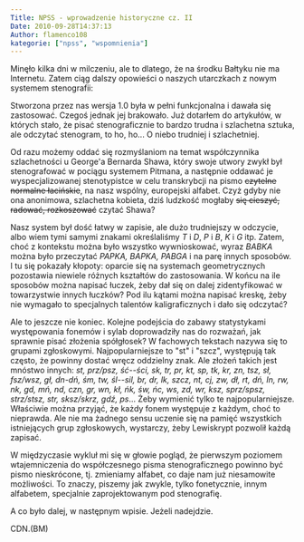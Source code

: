 ```yaml
---
Title: NPSS - wprowadzenie historyczne cz. II
Date: 2010-09-28T14:37:13
Author: flamenco108
kategorie: ["npss", "wspomnienia"]
---
```


Minęło kilka dni w milczeniu, ale to dlatego, że na środku Bałtyku nie
ma Internetu. Zatem ciąg dalszy opowieści o naszych utarczkach z nowym
systemem stenografii:

Stworzona przez nas wersja 1.0 była w pełni funkcjonalna i dawała się
zastosować. Czegoś jednak jej brakowało. Już dotarłem do artykułów, w
których stało, że pisać stenograficznie to bardzo trudna i szlachetna
sztuka, ale odczytać stenogram, to ho, ho... O niebo trudniej i
szlachetniej.  

Od razu możemy oddać się rozmyślaniom na temat współczynnika
szlachetności u George'a Bernarda Shawa, który swoje utwory zwykł był
stenografować w pociągu systemem Pitmana, a następnie oddawać je
wyspecjalizowanej stenotypistce w celu transkrybcji na pismo 
~~czytelne normalne łacińskie~~, 
na nasz wspólny, europejski alfabet. Czyż gdyby
nie ona anonimowa, szlachetna kobieta, dziś ludzkość mogłaby 
~~się cieszyć, radować, rozkoszować~~ czytać Shawa? 

Nasz system był dość łatwy w zapisie, ale dużo trudniejszy w odczycie,
albo wiem tymi samymi znakami określaliśmy *T* i *D*, *P* i *B*, *K* i
*G* itp. Zatem, choć z kontekstu można było wszystko wywnioskować, wyraz
*BABKA* można było przeczytać *PAPKA, BAPKA, PABGA* i na parę innych
sposobów. I tu się pokazały kłopoty: oparcie się na systemach
geometrycznych pozostawia niewiele różnych kształtów do zastosowania. W
końcu na ile sposobów można napisać łuczek, żeby dał się on dalej
zidentyfikować w towarzystwie innych łuczków? Pod ilu kątami można
napisać kreskę, żeby nie wymagało to specjalnych talentów
kaligraficznych i dało się odczytać?

Ale to jeszcze nie koniec. Kolejne podejścia do zabawy statystykami
występowania fonemów i sylab doprowadziły nas do rozważań, jak sprawnie
pisać złożenia spółgłosek? W fachowych tekstach nazywa się to grupami
zgłoskowymi. Najpopularniejsze to "st" i "szcz", występują tak często,
że powinny dostać wręcz oddzielny znak. Ale złożeń takich jest mnóstwo
innych: 
*st, prz/psz, ść--ści, sk, tr, pr, kt, sp, tk, kr, zn, tsz, sł,
fsz/wsz, gł, dn-dń, śm, tw, śl--sil, br, dr, lk, szcz, nt, cj, zw, dł,
rt, dń, ln, rw, nk, gd, mń, nd, czn, gr, wn, kł, ńk, św, ńc, ws, zd, wr,
ksz, sprz/spsz, strz/stsz, str, sksz/skrz, gdź, ps*... 
Żeby wymienić tylko te najpopularniejsze. 
Właściwie można przyjąć, że każdy fonem
występuje z każdym, choć to nieprawda. 
Ale nie ma żadnego sensu uczenie
się na pamięć wszystkich istniejących grup zgłoskowych, 
wystarczy, żeby Lewiskrypt pozwolił każdą zapisać.

W międzyczasie wykluł mi się w głowie pogląd, że pierwszym poziomem
wtajemniczenia do współczesnego pisma stenograficznego powinno być pismo
nieskrócone, tj. zmieniamy alfabet, co daje nam już niesamowite
możliwości. To znaczy, piszemy jak zwykle, tylko fonetycznie, innym
alfabetem, specjalnie zaprojektowanym pod stenografię.

A co było dalej, w następnym wpisie. Jeżeli nadejdzie.

CDN.(BM)
